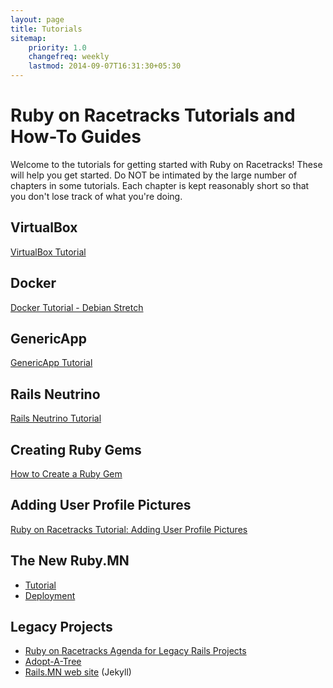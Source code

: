 ```yaml
---
layout: page
title: Tutorials
sitemap:
    priority: 1.0
    changefreq: weekly
    lastmod: 2014-09-07T16:31:30+05:30
---
```

# Ruby on Racetracks Tutorials and How-To Guides

Welcome to the tutorials for getting started with Ruby on Racetracks!  These will help you get started.  Do NOT be intimated by the large number of chapters in some tutorials.  Each chapter is kept reasonably short so that you don't lose track of what you're doing.

## VirtualBox
[VirtualBox Tutorial](https://github.com/rubyonracetracks/tutorial-virtualbox)

## Docker
[Docker Tutorial - Debian Stretch](https://github.com/rubyonracetracks/docker-debian-stretch)

## GenericApp
[GenericApp Tutorial](https://gist.github.com/jhsu802701/ace85adf7c3f197391c4457dec863e89)

## Rails Neutrino
[Rails Neutrino Tutorial](https://gist.github.com/jhsu802701/107c8acdc4888f4863a9c1f10b7fc1a3)

## Creating Ruby Gems
[How to Create a Ruby Gem](https://github.com/rubyonracetracks/howto_create_gem)

## Adding User Profile Pictures
[Ruby on Racetracks Tutorial: Adding User Profile Pictures](https://github.com/rubyonracetracks/tutorial_rails_profile_pic)

## The New Ruby.MN
* [Tutorial](https://github.com/rubyonracetracks/tutorial-rails-rubymn2)
* [Deployment](https://rubymn2.herokuapp.com/)

## Legacy Projects
* [Ruby on Racetracks Agenda for Legacy Rails Projects](https://gist.github.com/jhsu802701/33e5d3cd0df3118c2c7c9bd8b2701a67)
* [Adopt-A-Tree](https://gist.github.com/jhsu802701/615a7d3c3883ec36ac89ed12da253c14)
* [Rails.MN web site](https://gist.github.com/jhsu802701/664e40c2f15e861bd64a3fd639163072) (Jekyll)

